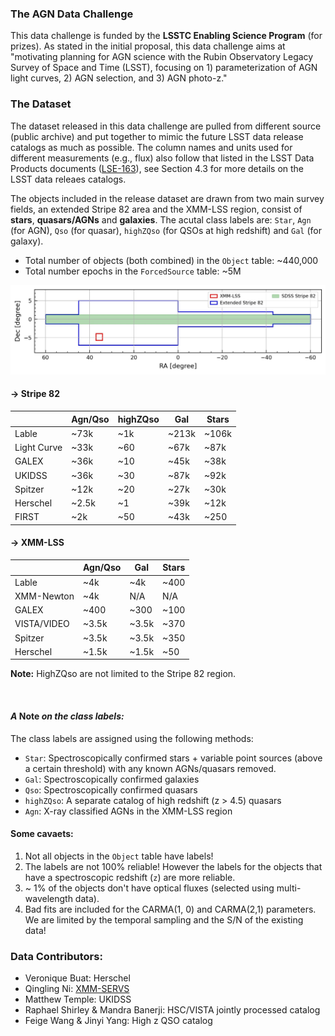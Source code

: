 ### The AGN Data Challenge
This data challenge is funded by the __LSSTC Enabling Science Program__ (for prizes). As stated in the initial proposal, this data challenge aims at "motivating planning for AGN science with the Rubin Observatory Legacy Survey of Space and Time (LSST), focusing on 1) parameterization of AGN light curves, 2) AGN selection, and 3) AGN photo-z." 

### The Dataset
The dataset released in this data challenge are pulled from different source (public archive) and put together to mimic the future LSST data release catalogs as much as possible. The column names and units used for different measurements (e.g., flux) also follow that listed in the LSST Data Products documents ([LSE-163](https://github.com/lsst/LSE-163)), see Section 4.3 for more details on the LSST data releaes catalogs. 

The objects included in the release dataset are drawn from two main survey fields, an extended Stripe 82 area and the XMM-LSS region, consist of __stars__, __quasars/AGNs__ and __galaxies__. The acutal class labels are: `Star`, `Agn` (for AGN), `Qso` (for quasar), `highZQso` (for QSOs at high redshift) and `Gal` (for galaxy). 

- Total number of objects (both combined) in the `Object` table: ~440,000
- Total number epochs in the `ForcedSource` table: ~5M

<img src='docs/figs/dc_footprint.jpeg' style='width:1200px' img>
<br>

#### -> __Stripe 82__

|               | Agn/Qso   | highZQso   | Gal       |  Stars     |
| --------------| --------- | ---------- | ----------| ---------- |
| Lable         | ~73k      | ~1k        | ~213k     | ~106k      |
| Light Curve   | ~33k      | ~60        | ~67k      | ~87k       |
| GALEX         | ~36k      | ~10        | ~45k      | ~38k       |
| UKIDSS        | ~36k      | ~30        | ~87k      | ~92k       |
| Spitzer       | ~12k      | ~20        | ~27k      | ~30k       |
| Herschel      | ~2.5k     | ~1         | ~39k      | ~12k       |
| FIRST         | ~2k       | ~50        | ~43k      | ~250       |


#### -> __XMM-LSS__

|               | Agn/Qso   | Gal       |  Stars     |
| --------------| --------- | ----------| ---------- |
| Lable         | ~4k       | ~4k       | ~400       |
| XMM-Newton    | ~4k       | N/A       | N/A        |
| GALEX         | ~400      | ~300      | ~100       |
| VISTA/VIDEO   | ~3.5k     | ~3.5k     | ~370       |
| Spitzer       | ~3.5k     | ~3.5k     | ~350       |
| Herschel      | ~1.5k     | ~1.5k     | ~50        |

__Note:__ HighZQso are not limited to the Stripe 82 region. 

<br>

#### *A* __Note__ *on the class labels:*
The class labels are assigned using the following methods:
- `Star`: Spectroscopically confirmed stars + variable point sources (above a certain threshold) with any known AGNs/quasars removed.
- `Gal`: Spectroscopically confirmed galaxies
- `Qso`: Spectroscopically confirmed quasars
- `highZQso`: A separate catalog of high redshift (z > 4.5) quasars
- `Agn`: X-ray classified AGNs in the XMM-LSS region

#### Some cavaets:
1. Not all objects in the `Object` table have labels!
1. The labels are not 100% reliable! However the labels for the objects that have a spectroscopic redshift (`z`) are more reliable. 
2. ~ 1% of the objects don't have optical fluxes (selected using multi-wavelength data).
3. Bad fits are included for the CARMA(1, 0) and CARMA(2,1) parameters. We are limited by the temporal sampling and the S/N of the existing data!


### Data Contributors:
- Veronique Buat: Herschel
- Qingling Ni: [XMM-SERVS](https://personal.psu.edu/wnb3/xmmservs/xmmservs.html)
- Matthew Temple: UKIDSS
- Raphael Shirley & Mandra Banerji: HSC/VISTA jointly processed catalog
- Feige Wang & Jinyi Yang: High z QSO catalog
